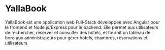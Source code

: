# YallaBook
YallaBook est une application web Full-Stack développée avec Angular pour le frontend et Node.js/Express pour le backend.   Elle permet aux utilisateurs de rechercher, réserver et consulter des hôtels, et fournit un tableau de bord aux administrateurs pour gérer hôtels, chambres, réservations et utilisateurs.
